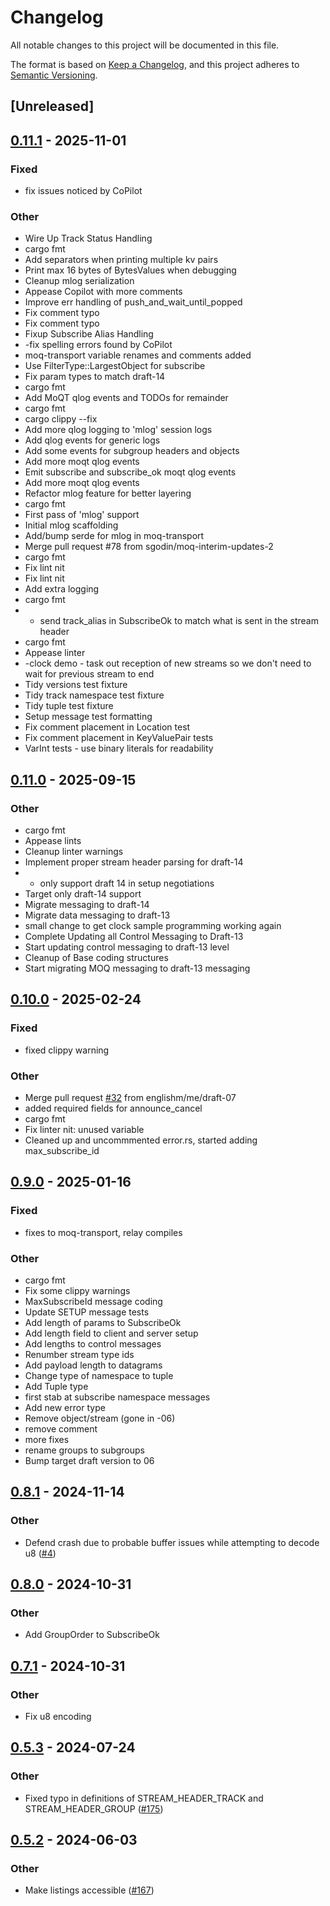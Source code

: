 # Changelog
All notable changes to this project will be documented in this file.

The format is based on [Keep a Changelog](https://keepachangelog.com/en/1.0.0/),
and this project adheres to [Semantic Versioning](https://semver.org/spec/v2.0.0.html).

## [Unreleased]

## [0.11.1](https://github.com/englishm/moq-rs/compare/moq-transport-v0.11.0...moq-transport-v0.11.1) - 2025-11-01

### Fixed

- fix issues noticed by CoPilot

### Other

- Wire Up Track Status Handling
- cargo fmt
- Add separators when printing multiple kv pairs
- Print max 16 bytes of BytesValues when debugging
- Cleanup mlog serialization
- Appease Copilot with more comments
- Improve err handling of push_and_wait_until_popped
- Fix comment typo
- Fix comment typo
- Fixup Subscribe Alias Handling
- -fix spelling errors found by CoPilot
- moq-transport variable renames and comments added
- Use FilterType::LargestObject for subscribe
- Fix param types to match draft-14
- cargo fmt
- Add MoQT qlog events and TODOs for remainder
- cargo fmt
- cargo clippy --fix
- Add more qlog logging to 'mlog' session logs
- Add qlog events for generic logs
- Add some events for subgroup headers and objects
- Add more moqt qlog events
- Emit subscribe and subscribe_ok moqt qlog events
- Add more moqt qlog events
- Refactor mlog feature for better layering
- cargo fmt
- First pass of 'mlog' support
- Initial mlog scaffolding
- Add/bump serde for mlog in moq-transport
- Merge pull request #78 from sgodin/moq-interim-updates-2
- cargo fmt
- Fix lint nit
- Fix lint nit
- Add extra logging
- cargo fmt
- - send track_alias in SubscribeOk to match what is sent in the stream header
- cargo fmt
- Appease linter
- -clock demo - task out  reception of new streams so we don't need to wait for previous stream to end
- Tidy versions test fixture
- Tidy track namespace test fixture
- Tidy tuple test fixture
- Setup message test formatting
- Fix comment placement in Location test
- Fix comment placement in KeyValuePair tests
- VarInt tests - use binary literals for readability

## [0.11.0](https://github.com/englishm/moq-rs/compare/moq-transport-v0.10.0...moq-transport-v0.11.0) - 2025-09-15

### Other

- cargo fmt
- Appease lints
- Cleanup linter warnings
- Implement proper stream header parsing for draft-14
- - only support draft 14 in setup negotiations
- Target only draft-14 support
- Migrate messaging to draft-14
- Migrate data messaging to draft-13
- small change to get clock sample programming working again
- Complete Updating all Control Messaging to Draft-13
- Start updating control messaging to draft-13 level
- Cleanup of Base coding structures
- Start migrating MOQ messaging to draft-13 messaging

## [0.10.0](https://github.com/englishm/moq-rs/compare/moq-transport-v0.9.0...moq-transport-v0.10.0) - 2025-02-24

### Fixed

- fixed clippy warning

### Other

- Merge pull request [#32](https://github.com/englishm/moq-rs/pull/32) from englishm/me/draft-07
- added required fields for announce_cancel
- cargo fmt
- Fix linter nit: unused variable
- Cleaned up and uncommmented error.rs, started adding max_subscribe_id

## [0.9.0](https://github.com/englishm/moq-rs/compare/moq-transport-v0.8.1...moq-transport-v0.9.0) - 2025-01-16

### Fixed

- fixes to moq-transport, relay compiles

### Other

- cargo fmt
- Fix some clippy warnings
- MaxSubscribeId message coding
- Update SETUP message tests
- Add length of params to SubscribeOk
- Add length field to client and server setup
- Add lengths to control messages
- Renumber stream type ids
- Add payload length to datagrams
- Change type of namespace to tuple
- Add Tuple type
- first stab at subscribe namespace messages
- Add new error type
- Remove object/stream (gone in -06)
- remove comment
- more fixes
- rename groups to subgroups
- Bump target draft version to 06

## [0.8.1](https://github.com/englishm/moq-rs/compare/moq-transport-v0.8.0...moq-transport-v0.8.1) - 2024-11-14

### Other

- Defend crash due to probable buffer issues while attempting to decode u8 ([#4](https://github.com/englishm/moq-rs/pull/4))

## [0.8.0](https://github.com/englishm/moq-rs/compare/moq-transport-v0.7.1...moq-transport-v0.8.0) - 2024-10-31

### Other

- Add GroupOrder to SubscribeOk

## [0.7.1](https://github.com/englishm/moq-rs/compare/moq-transport-v0.7.0...moq-transport-v0.7.1) - 2024-10-31

### Other

- Fix u8 encoding

## [0.5.3](https://github.com/kixelated/moq-rs/compare/moq-transport-v0.5.2...moq-transport-v0.5.3) - 2024-07-24

### Other
- Fixed typo in definitions of STREAM_HEADER_TRACK and STREAM_HEADER_GROUP ([#175](https://github.com/kixelated/moq-rs/pull/175))

## [0.5.2](https://github.com/kixelated/moq-rs/compare/moq-transport-v0.5.1...moq-transport-v0.5.2) - 2024-06-03

### Other
- Make listings accessible ([#167](https://github.com/kixelated/moq-rs/pull/167))
